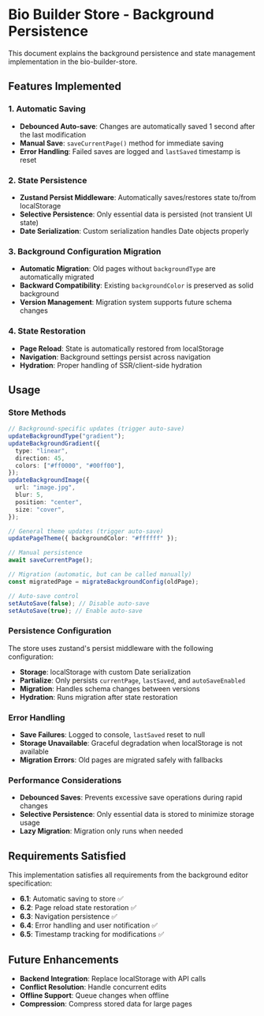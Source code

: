 # Bio Builder Store - Background Persistence

This document explains the background persistence and state management implementation in the bio-builder-store.

## Features Implemented

### 1. Automatic Saving

- **Debounced Auto-save**: Changes are automatically saved 1 second after the last modification
- **Manual Save**: `saveCurrentPage()` method for immediate saving
- **Error Handling**: Failed saves are logged and `lastSaved` timestamp is reset

### 2. State Persistence

- **Zustand Persist Middleware**: Automatically saves/restores state to/from localStorage
- **Selective Persistence**: Only essential data is persisted (not transient UI state)
- **Date Serialization**: Custom serialization handles Date objects properly

### 3. Background Configuration Migration

- **Automatic Migration**: Old pages without `backgroundType` are automatically migrated
- **Backward Compatibility**: Existing `backgroundColor` is preserved as solid background
- **Version Management**: Migration system supports future schema changes

### 4. State Restoration

- **Page Reload**: State is automatically restored from localStorage
- **Navigation**: Background settings persist across navigation
- **Hydration**: Proper handling of SSR/client-side hydration

## Usage

### Store Methods

```typescript
// Background-specific updates (trigger auto-save)
updateBackgroundType("gradient");
updateBackgroundGradient({
  type: "linear",
  direction: 45,
  colors: ["#ff0000", "#00ff00"],
});
updateBackgroundImage({
  url: "image.jpg",
  blur: 5,
  position: "center",
  size: "cover",
});

// General theme updates (trigger auto-save)
updatePageTheme({ backgroundColor: "#ffffff" });

// Manual persistence
await saveCurrentPage();

// Migration (automatic, but can be called manually)
const migratedPage = migrateBackgroundConfig(oldPage);

// Auto-save control
setAutoSave(false); // Disable auto-save
setAutoSave(true); // Enable auto-save
```

### Persistence Configuration

The store uses zustand's persist middleware with the following configuration:

- **Storage**: localStorage with custom Date serialization
- **Partialize**: Only persists `currentPage`, `lastSaved`, and `autoSaveEnabled`
- **Migration**: Handles schema changes between versions
- **Hydration**: Runs migration after state restoration

### Error Handling

- **Save Failures**: Logged to console, `lastSaved` reset to null
- **Storage Unavailable**: Graceful degradation when localStorage is not available
- **Migration Errors**: Old pages are migrated safely with fallbacks

### Performance Considerations

- **Debounced Saves**: Prevents excessive save operations during rapid changes
- **Selective Persistence**: Only essential data is stored to minimize storage usage
- **Lazy Migration**: Migration only runs when needed

## Requirements Satisfied

This implementation satisfies all requirements from the background editor specification:

- **6.1**: Automatic saving to store ✅
- **6.2**: Page reload state restoration ✅
- **6.3**: Navigation persistence ✅
- **6.4**: Error handling and user notification ✅
- **6.5**: Timestamp tracking for modifications ✅

## Future Enhancements

- **Backend Integration**: Replace localStorage with API calls
- **Conflict Resolution**: Handle concurrent edits
- **Offline Support**: Queue changes when offline
- **Compression**: Compress stored data for large pages
